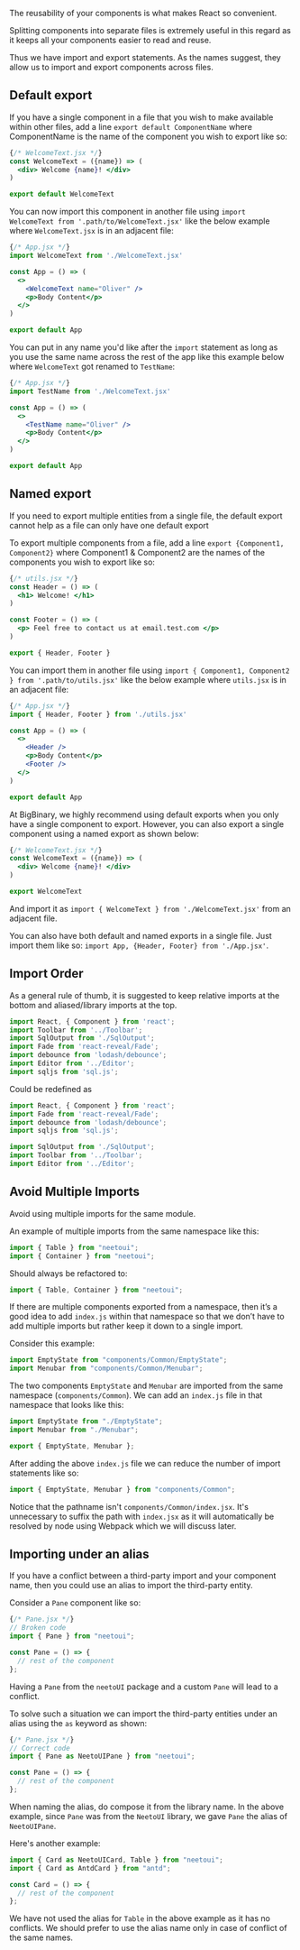 The reusability of your components is what makes React so convenient.

Splitting components into separate files is extremely useful in this regard as it keeps all your components easier to read and reuse.

Thus we have import and export statements. As the names suggest, they allow us to import and export components across files.

## Default export

If you have a single component in a file that you wish to make available within other files, add a line `export default ComponentName` where ComponentName is the name of the component you wish to export like so:

```jsx
{/* WelcomeText.jsx */}
const WelcomeText = ({name}) => (
  <div> Welcome {name}! </div>
)

export default WelcomeText
```

You can now import this component in another file using `import WelcomeText from '.path/to/WelcomeText.jsx'` like the below example where `WelcomeText.jsx` is in an adjacent file:

```jsx
{/* App.jsx */}
import WelcomeText from './WelcomeText.jsx'

const App = () => (
  <>
    <WelcomeText name="Oliver" />
    <p>Body Content</p>
  </>
)

export default App
```

You can put in any name you'd like after the `import` statement as long as you use the same name across the rest of the app like this example below where `WelcomeText` got renamed to `TestName`:

```jsx
{/* App.jsx */}
import TestName from './WelcomeText.jsx'

const App = () => (
  <>
    <TestName name="Oliver" />
    <p>Body Content</p>
  </>
)

export default App
```

## Named export

If you need to export multiple entities from a single file, the default export cannot help as a file can only have one default export

To export multiple components from a file, add a line `export {Component1, Component2}` where Component1 & Component2 are the names of the components you wish to export like so:

```jsx
{/* utils.jsx */}
const Header = () => (
  <h1> Welcome! </h1>
)

const Footer = () => (
  <p> Feel free to contact us at email.test.com </p>
)

export { Header, Footer }
```

You can import them in another file using `import { Component1, Component2 } from '.path/to/utils.jsx'` like the below example where `utils.jsx` is in an adjacent file:

```jsx
{/* App.jsx */}
import { Header, Footer } from './utils.jsx'

const App = () => (
  <>
    <Header />
    <p>Body Content</p>
    <Footer />
  </>
)

export default App
```

At BigBinary, we highly recommend using default exports when you only have a single component to export.
However, you can also export a single component using a named export as shown below:

```jsx
{/* WelcomeText.jsx */}
const WelcomeText = ({name}) => (
  <div> Welcome {name}! </div>
)

export WelcomeText
```

And import it as `import { WelcomeText } from './WelcomeText.jsx'` from an adjacent file.

You can also have both default and named exports in a single file. Just import them like so: `import App, {Header, Footer} from './App.jsx'`.

## Import Order

As a general rule of thumb, it is suggested to keep relative imports at the bottom and aliased/library imports at the top.

```jsx
import React, { Component } from 'react';
import Toolbar from '../Toolbar';
import SqlOutput from './SqlOutput';
import Fade from 'react-reveal/Fade';
import debounce from 'lodash/debounce';
import Editor from '../Editor';
import sqljs from 'sql.js';
```

Could be redefined as

```jsx
import React, { Component } from 'react';
import Fade from 'react-reveal/Fade';
import debounce from 'lodash/debounce';
import sqljs from 'sql.js';

import SqlOutput from './SqlOutput';
import Toolbar from '../Toolbar';
import Editor from '../Editor';
```

## Avoid Multiple Imports

Avoid using multiple imports for the same module.

An example of multiple imports from the same namespace like this:

```js
import { Table } from "neetoui";
import { Container } from "neetoui";
```

Should always be refactored to:

```js
import { Table, Container } from "neetoui";
```

If there are multiple components exported from a namespace, then it’s a good idea to add `index.js` within that namespace so that we don’t have to add multiple imports but rather keep it down to a single import.

Consider this example:

```js
import EmptyState from "components/Common/EmptyState";
import Menubar from "components/Common/Menubar";
```

The two components `EmptyState` and `Menubar` are imported from the same namespace (`components/Common`). We can add an `index.js` file in that namespace that looks like this:

```js
import EmptyState from "./EmptyState";
import Menubar from "./Menubar";

export { EmptyState, Menubar };
```

After adding the above `index.js` file we can reduce the number of import statements like so:

```js
import { EmptyState, Menubar } from "components/Common";
```

Notice that the pathname isn't `components/Common/index.jsx`. It's unnecessary to suffix the path with `index.jsx` as it will automatically be resolved by node using Webpack which we will discuss later.

## Importing under an alias

If you have a conflict between a third-party import and your component name, then you could use an alias to import the third-party entity.

Consider a `Pane` component like so:

```jsx
{/* Pane.jsx */}
// Broken code
import { Pane } from "neetoui";

const Pane = () => {
  // rest of the component
};
```

Having a `Pane` from the `neetoUI` package and a custom `Pane` will lead to a conflict.

To solve such a situation we can import the third-party entities under an alias using the `as` keyword as shown:

```jsx
{/* Pane.jsx */}
// Correct code
import { Pane as NeetoUIPane } from "neetoui";

const Pane = () => {
  // rest of the component
};
```

When naming the alias, do compose it from the library name. In the above example, since `Pane` was from the `NeetoUI` library, we gave `Pane` the alias of `NeetoUIPane`.

Here's another example:

```jsx
import { Card as NeetoUICard, Table } from "neetoui";
import { Card as AntdCard } from "antd";

const Card = () => {
  // rest of the component
};
```

We have not used the alias for `Table` in the above example as it has no conflicts. We should prefer to use the alias name only in case of conflict of the same names.
